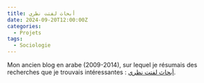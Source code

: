 ```yaml
---
title: أبحاث لفتت نظري
date: 2024-09-20T12:00:00Z
categories:
  - Projets
tags:
  - Sociologie
---
```


Mon ancien blog en arabe (2009-2014), sur lequel je résumais des recherches que je trouvais intéressantes : [أبحاث لفتت نظري](https://benjamingeer.blogspot.com/).
